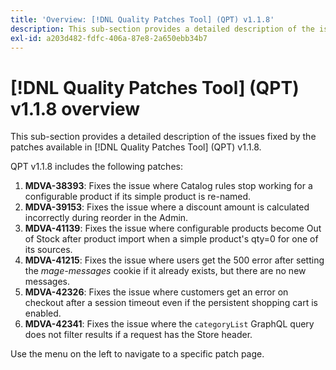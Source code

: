 ```yaml
---
title: 'Overview: [!DNL Quality Patches Tool] (QPT) v1.1.8'
description: This sub-section provides a detailed description of the issues fixed by the patches available in [!DNL Quality Patches Tool] (QPT) v1.1.8.
exl-id: a203d482-fdfc-406a-87e8-2a650ebb34b7
---
```

# [!DNL Quality Patches Tool] (QPT) v1.1.8 overview

This sub-section provides a detailed description of the issues fixed by the patches available in [!DNL Quality Patches Tool] (QPT) v1.1.8.

QPT v1.1.8 includes the following patches:

1. **MDVA-38393**: Fixes the issue where Catalog rules stop working for a configurable product if its simple product is re-named.
1. **MDVA-39153**: Fixes the issue where a discount amount is calculated incorrectly during reorder in the Admin.
1. **MDVA-41139**: Fixes the issue where configurable products become Out of Stock after product import when a simple product's qty=0 for one of its sources.
1. **MDVA-41215**: Fixes the issue where users get the 500 error after setting the *mage-messages* cookie if it already exists, but there are no new messages.
1. **MDVA-42326**: Fixes the issue where customers get an error on checkout after a session timeout even if the persistent shopping cart is enabled.
1. **MDVA-42341**: Fixes the issue where the `categoryList` GraphQL query does not filter results if a request has the Store header.

Use the menu on the left to navigate to a specific patch page.
